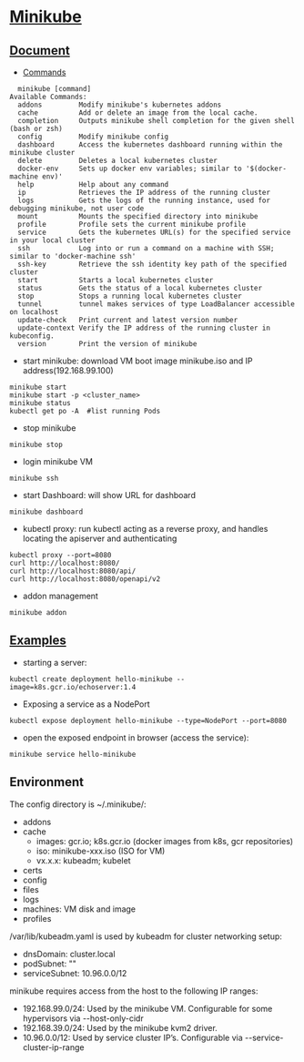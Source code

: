 # [Minikube](https://github.com/kubernetes/minikube)
## [Document](https://minikube.sigs.k8s.io/docs/)
- [Commands](https://minikube.sigs.k8s.io/docs/reference/commands/)
```
  minikube [command]
Available Commands:
  addons         Modify minikube's kubernetes addons
  cache          Add or delete an image from the local cache.
  completion     Outputs minikube shell completion for the given shell (bash or zsh)
  config         Modify minikube config
  dashboard      Access the kubernetes dashboard running within the minikube cluster
  delete         Deletes a local kubernetes cluster
  docker-env     Sets up docker env variables; similar to '$(docker-machine env)'
  help           Help about any command
  ip             Retrieves the IP address of the running cluster
  logs           Gets the logs of the running instance, used for debugging minikube, not user code
  mount          Mounts the specified directory into minikube
  profile        Profile sets the current minikube profile
  service        Gets the kubernetes URL(s) for the specified service in your local cluster
  ssh            Log into or run a command on a machine with SSH; similar to 'docker-machine ssh'
  ssh-key        Retrieve the ssh identity key path of the specified cluster
  start          Starts a local kubernetes cluster
  status         Gets the status of a local kubernetes cluster
  stop           Stops a running local kubernetes cluster
  tunnel         tunnel makes services of type LoadBalancer accessible on localhost
  update-check   Print current and latest version number
  update-context Verify the IP address of the running cluster in kubeconfig.
  version        Print the version of minikube
```
- start minikube: download VM boot image minikube.iso and IP address(192.168.99.100)
```
minikube start
minikube start -p <cluster_name>
minikube status
kubectl get po -A  #list running Pods
```
- stop minikube
```
minikube stop
```
- login minikube VM
```
minikube ssh
```
- start Dashboard: will show URL for dashboard
```
minikube dashboard
```
- kubectl proxy: run kubectl acting as a reverse proxy, and handles locating the apiserver and authenticating
```
kubectl proxy --port=8080
curl http://localhost:8080/
curl http://localhost:8080/api/
curl http://localhost:8080/openapi/v2
```
- addon management
```
minikube addon
```
## [Examples](https://minikube.sigs.k8s.io/docs/examples/)
- starting a server:
```
kubectl create deployment hello-minikube --image=k8s.gcr.io/echoserver:1.4 
```
- Exposing a service as a NodePort
```
kubectl expose deployment hello-minikube --type=NodePort --port=8080
```
- open the exposed endpoint in browser (access the service):
```
minikube service hello-minikube
```
## Environment
The config directory is ~/.minikube/:
- addons
- cache
    - images: gcr.io; k8s.gcr.io (docker images from k8s, gcr repositories)
    - iso: minikube-xxx.iso (ISO for VM)
    - vx.x.x: kubeadm; kubelet
- certs
- config
- files
- logs
- machines: VM disk and image
- profiles

/var/lib/kubeadm.yaml is used by kubeadm for cluster networking setup:
- dnsDomain: cluster.local
- podSubnet: ""
- serviceSubnet: 10.96.0.0/12

minikube requires access from the host to the following IP ranges:
- 192.168.99.0/24: Used by the minikube VM. Configurable for some hypervisors via --host-only-cidr
- 192.168.39.0/24: Used by the minikube kvm2 driver.
- 10.96.0.0/12: Used by service cluster IP’s. Configurable via --service-cluster-ip-range

